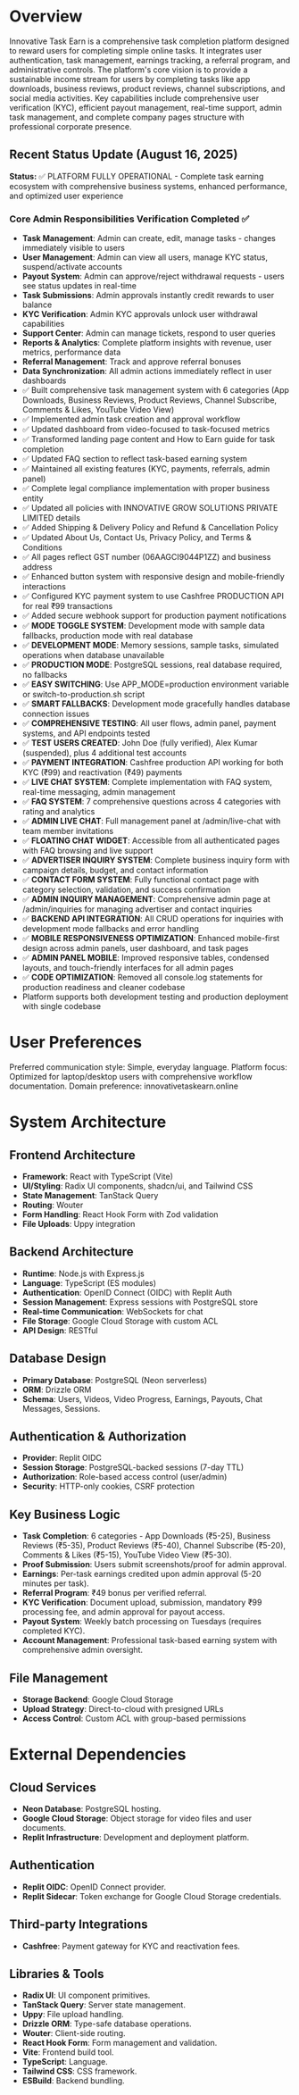 # Overview

Innovative Task Earn is a comprehensive task completion platform designed to reward users for completing simple online tasks. It integrates user authentication, task management, earnings tracking, a referral program, and administrative controls. The platform's core vision is to provide a sustainable income stream for users by completing tasks like app downloads, business reviews, product reviews, channel subscriptions, and social media activities. Key capabilities include comprehensive user verification (KYC), efficient payout management, real-time support, admin task management, and complete company pages structure with professional corporate presence.

## Recent Status Update (August 16, 2025)  
**Status:** ✅ PLATFORM FULLY OPERATIONAL - Complete task earning ecosystem with comprehensive business systems, enhanced performance, and optimized user experience

### Core Admin Responsibilities Verification Completed ✅
- **Task Management**: Admin can create, edit, manage tasks - changes immediately visible to users
- **User Management**: Admin can view all users, manage KYC status, suspend/activate accounts  
- **Payout System**: Admin can approve/reject withdrawal requests - users see status updates in real-time
- **Task Submissions**: Admin approvals instantly credit rewards to user balance
- **KYC Verification**: Admin KYC approvals unlock user withdrawal capabilities
- **Support Center**: Admin can manage tickets, respond to user queries
- **Reports & Analytics**: Complete platform insights with revenue, user metrics, performance data
- **Referral Management**: Track and approve referral bonuses
- **Data Synchronization**: All admin actions immediately reflect in user dashboards
- ✅ Built comprehensive task management system with 6 categories (App Downloads, Business Reviews, Product Reviews, Channel Subscribe, Comments & Likes, YouTube Video View)
- ✅ Implemented admin task creation and approval workflow
- ✅ Updated dashboard from video-focused to task-focused metrics
- ✅ Transformed landing page content and How to Earn guide for task completion
- ✅ Updated FAQ section to reflect task-based earning system
- ✅ Maintained all existing features (KYC, payments, referrals, admin panel)
- ✅ Complete legal compliance implementation with proper business entity
- ✅ Updated all policies with INNOVATIVE GROW SOLUTIONS PRIVATE LIMITED details
- ✅ Added Shipping & Delivery Policy and Refund & Cancellation Policy
- ✅ Updated About Us, Contact Us, Privacy Policy, and Terms & Conditions
- ✅ All pages reflect GST number (06AAGCI9044P1ZZ) and business address
- ✅ Enhanced button system with responsive design and mobile-friendly interactions
- ✅ Configured KYC payment system to use Cashfree PRODUCTION API for real ₹99 transactions
- ✅ Added secure webhook support for production payment notifications
- ✅ **MODE TOGGLE SYSTEM**: Development mode with sample data fallbacks, production mode with real database
- ✅ **DEVELOPMENT MODE**: Memory sessions, sample tasks, simulated operations when database unavailable
- ✅ **PRODUCTION MODE**: PostgreSQL sessions, real database required, no fallbacks
- ✅ **EASY SWITCHING**: Use APP_MODE=production environment variable or switch-to-production.sh script
- ✅ **SMART FALLBACKS**: Development mode gracefully handles database connection issues
- ✅ **COMPREHENSIVE TESTING**: All user flows, admin panel, payment systems, and API endpoints tested
- ✅ **TEST USERS CREATED**: John Doe (fully verified), Alex Kumar (suspended), plus 4 additional test accounts
- ✅ **PAYMENT INTEGRATION**: Cashfree production API working for both KYC (₹99) and reactivation (₹49) payments
- ✅ **LIVE CHAT SYSTEM**: Complete implementation with FAQ system, real-time messaging, admin management
- ✅ **FAQ SYSTEM**: 7 comprehensive questions across 4 categories with rating and analytics
- ✅ **ADMIN LIVE CHAT**: Full management panel at /admin/live-chat with team member invitations
- ✅ **FLOATING CHAT WIDGET**: Accessible from all authenticated pages with FAQ browsing and live support
- ✅ **ADVERTISER INQUIRY SYSTEM**: Complete business inquiry form with campaign details, budget, and contact information
- ✅ **CONTACT FORM SYSTEM**: Fully functional contact page with category selection, validation, and success confirmation
- ✅ **ADMIN INQUIRY MANAGEMENT**: Comprehensive admin page at /admin/inquiries for managing advertiser and contact inquiries
- ✅ **BACKEND API INTEGRATION**: All CRUD operations for inquiries with development mode fallbacks and error handling
- ✅ **MOBILE RESPONSIVENESS OPTIMIZATION**: Enhanced mobile-first design across admin panels, user dashboard, and task pages
- ✅ **ADMIN PANEL MOBILE**: Improved responsive tables, condensed layouts, and touch-friendly interfaces for all admin pages
- ✅ **CODE OPTIMIZATION**: Removed all console.log statements for production readiness and cleaner codebase
- Platform supports both development testing and production deployment with single codebase

# User Preferences

Preferred communication style: Simple, everyday language.
Platform focus: Optimized for laptop/desktop users with comprehensive workflow documentation.
Domain preference: innovativetaskearn.online

# System Architecture

## Frontend Architecture
- **Framework**: React with TypeScript (Vite)
- **UI/Styling**: Radix UI components, shadcn/ui, and Tailwind CSS
- **State Management**: TanStack Query
- **Routing**: Wouter
- **Form Handling**: React Hook Form with Zod validation
- **File Uploads**: Uppy integration

## Backend Architecture
- **Runtime**: Node.js with Express.js
- **Language**: TypeScript (ES modules)
- **Authentication**: OpenID Connect (OIDC) with Replit Auth
- **Session Management**: Express sessions with PostgreSQL store
- **Real-time Communication**: WebSockets for chat
- **File Storage**: Google Cloud Storage with custom ACL
- **API Design**: RESTful

## Database Design
- **Primary Database**: PostgreSQL (Neon serverless)
- **ORM**: Drizzle ORM
- **Schema**: Users, Videos, Video Progress, Earnings, Payouts, Chat Messages, Sessions.

## Authentication & Authorization
- **Provider**: Replit OIDC
- **Session Storage**: PostgreSQL-backed sessions (7-day TTL)
- **Authorization**: Role-based access control (user/admin)
- **Security**: HTTP-only cookies, CSRF protection

## Key Business Logic
- **Task Completion**: 6 categories - App Downloads (₹5-25), Business Reviews (₹5-35), Product Reviews (₹5-40), Channel Subscribe (₹5-20), Comments & Likes (₹5-15), YouTube Video View (₹5-30).
- **Proof Submission**: Users submit screenshots/proof for admin approval.
- **Earnings**: Per-task earnings credited upon admin approval (5-20 minutes per task).
- **Referral Program**: ₹49 bonus per verified referral.
- **KYC Verification**: Document upload, submission, mandatory ₹99 processing fee, and admin approval for payout access.
- **Payout System**: Weekly batch processing on Tuesdays (requires completed KYC).
- **Account Management**: Professional task-based earning system with comprehensive admin oversight.

## File Management
- **Storage Backend**: Google Cloud Storage
- **Upload Strategy**: Direct-to-cloud with presigned URLs
- **Access Control**: Custom ACL with group-based permissions

# External Dependencies

## Cloud Services
- **Neon Database**: PostgreSQL hosting.
- **Google Cloud Storage**: Object storage for video files and user documents.
- **Replit Infrastructure**: Development and deployment platform.

## Authentication
- **Replit OIDC**: OpenID Connect provider.
- **Replit Sidecar**: Token exchange for Google Cloud Storage credentials.

## Third-party Integrations
- **Cashfree**: Payment gateway for KYC and reactivation fees.

## Libraries & Tools
- **Radix UI**: UI component primitives.
- **TanStack Query**: Server state management.
- **Uppy**: File upload handling.
- **Drizzle ORM**: Type-safe database operations.
- **Wouter**: Client-side routing.
- **React Hook Form**: Form management and validation.
- **Vite**: Frontend build tool.
- **TypeScript**: Language.
- **Tailwind CSS**: CSS framework.
- **ESBuild**: Backend bundling.